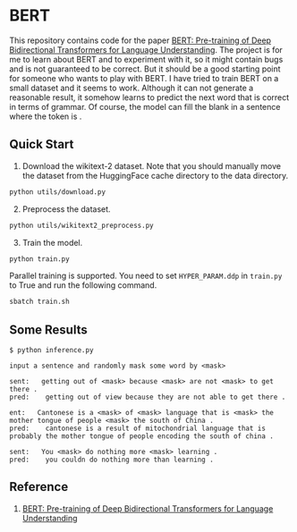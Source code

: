 # BERT

This repository contains code for the paper [BERT: Pre-training of Deep Bidirectional Transformers for Language Understanding](https://arxiv.org/abs/1810.04805). The project is for me to learn about BERT and to experiment with it, so it might contain bugs and is not guaranteed to be correct. But it should be a good starting point for someone who wants to play with BERT. I have tried to train BERT on a small dataset and it seems to work. Although it can not generate a reasonable result, it somehow learns to predict the next word that is correct in terms of grammar. Of course, the model can fill the blank in a sentence where the token is <mask>.

## Quick Start

1. Download the wikitext-2 dataset. Note that you should manually move the dataset from the HuggingFace cache directory to the data directory.
   
```bash
python utils/download.py
```

2. Preprocess the dataset.
   
```bash
python utils/wikitext2_preprocess.py
```

3. Train the model.
   
```bash
python train.py
```
Parallel training is supported. You need to set `HYPER_PARAM.ddp` in `train.py` to True and run the following command.
   
```bash
sbatch train.sh
```

## Some Results
```
$ python inference.py

input a sentence and randomly mask some word by <mask>

sent:   getting out of <mask> because <mask> are not <mask> to get there .
pred:    getting out of view because they are not able to get there .

ent:   Cantonese is a <mask> of <mask> language that is <mask> the mother tongue of people <mask> the south of China . 
pred:    cantonese is a result of mitochondrial language that is probably the mother tongue of people encoding the south of china .

sent:   You <mask> do nothing more <mask> learning . 
pred:    you couldn do nothing more than learning .
```

## Reference

1. [BERT: Pre-training of Deep Bidirectional Transformers for Language Understanding](https://arxiv.org/abs/1810.04805)
